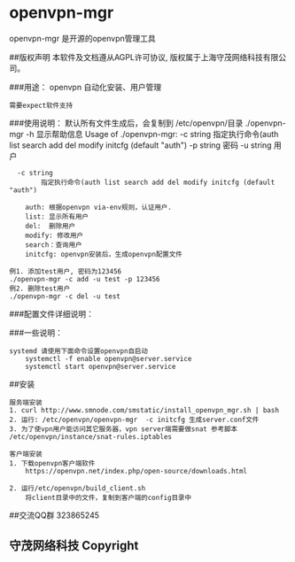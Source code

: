 # openvpn-mgr

openvpn-mgr 是开源的openvpn管理工具


##版权声明
    本软件及文档遵从AGPL许可协议, 版权属于上海守茂网络科技有限公司。

###用途：
    openvpn 自动化安装、用户管理     	

    需要expect软件支持

###使用说明：
    默认所有文件生成后，会复制到 /etc/openvpn/目录
    ./openvpn-mgr -h 显示帮助信息
    Usage of ./openvpn-mgr:
      -c string
            指定执行命令(auth list search add del modify initcfg (default "auth")
      -p string
            密码
      -u string
            用户

      -c string
            指定执行命令(auth list search add del modify initcfg (default "auth")

        auth: 根据openvpn via-env规则，认证用户.
        list: 显示所有用户
        del:  删除用户
        modify: 修改用户
        search：查询用户 
        initcfg: openvpn安装后，生成openvpn配置文件 
    
    例1. 添加test用户, 密码为123456
    ./openvpn-mgr -c add -u test -p 123456
    例2. 删除test用户
    ./openvpn-mgr -c del -u test



###配置文件详细说明：
        



###一些说明：

    systemd 请使用下面命令设置openvpn自启动
        systemctl -f enable openvpn@server.service
        systemctl start openvpn@server.service

##安装

    服务端安装
    1. curl http://www.smnode.com/smstatic/install_openvpn_mgr.sh | bash
    2. 运行: /etc/openvpn/openvpn-mgr  -c initcfg 生成server.conf文件 
    3. 为了使vpn用户能访问其它服务器，vpn server端需要做snat 参考脚本  /etc/openvpn/instance/snat-rules.iptables

    客户端安装
    1. 下载openvpn客户端软件 
        https://openvpn.net/index.php/open-source/downloads.html

    2. 运行/etc/openvpn/build_client.sh
        将client目录中的文件，复制到客户端的config目录中

    
##交流QQ群
    323865245


## 守茂网络科技 Copyright
